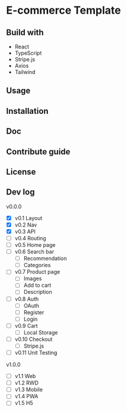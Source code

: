 # E-commerce Template

## Build with

- React
- TypeScript
- Stripe.js
- Axios
- Tailwind

## Usage

## Installation
## Doc
## Contribute guide
## License
## Dev log

v0.0.0

- [x] v0.1 Layout
- [x] v0.2 Nav
- [x] v0.3 API
- [ ] v0.4 Routing
- [ ] v0.5 Home page
- [ ] v0.6 Search bar
  - [ ] Recommendation
  - [ ] Categories
- [ ] v0.7 Product page
  - [ ] Images
  - [ ] Add to cart
  - [ ] Description
- [ ] v0.8 Auth
  - [ ] OAuth
  - [ ] Register
  - [ ] Login
- [ ] v0.9 Cart
  - [ ] Local Storage
- [ ] v0.10 Checkout
  - [ ] Stripe.js
- [ ] v0.11 Unit Testing

v1.0.0

- [ ] v1.1 Web
- [ ] v1.2 RWD
- [ ] v1.3 Mobile
- [ ] v1.4 PWA
- [ ] v1.5 H5